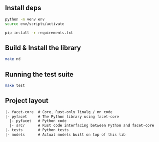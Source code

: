 ## Install deps

```sh
python -m venv env
source env/scripts/activate

pip install -r requirements.txt
```

## Build & Install the library

```sh
make nd
```


## Running the test suite

```sh
make test
```


## Project layout

```txt
|- facet-core  # Core, Rust-only linalg / nn code
|- pyfacet     # The Python library using facet-core
  |- pyfacet   # Python code
  |- src/      # Rust code interfacing between Python and facet-core
|- tests       # Python tests
|- models      # Actual models built on top of this lib
```
